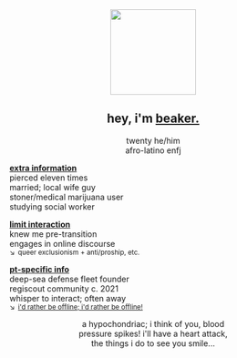<div align="center">
  <img src="https://files.catbox.moe/8jjcqu.png"" width="150">

  ## hey, i'm **<ins>beaker.</ins>**
twenty he/him\
afro-latino enfj

</div>

**<ins>extra information</ins>**\
pierced eleven times\
married; local wife guy\
stoner/medical marijuana user\
studying social worker

**<ins>limit interaction</ins>**\
knew me pre-transition\
engages in online discourse\
<sup>↘ queer exclusionism + anti/proship, etc. </sup>

**<ins>pt-specific info</ins>**\
deep-sea defense fleet founder\
regiscout community c. 2021\
whisper to interact; often away\
<sup>↘ [i'd rather be offline; i'd rather be offline!](https://youtu.be/PbBbtNtVXG4&t=44)</sup>

<div align="center">
  
a hypochondriac; i think of you, blood\
pressure spikes! i'll have a heart attack,\
the things i do to see you smile...

</div>
